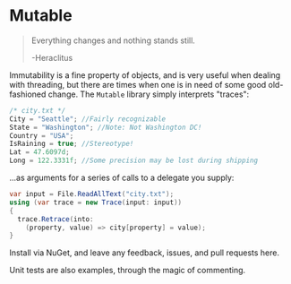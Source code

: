 Mutable
====

> Everything changes and nothing stands still.
>
> -Heraclitus

Immutability is a fine property of objects, and is very useful when dealing with threading, but there are
times when one is in need of some good old-fashioned change. The `Mutable` library simply interprets "traces":

```csharp
/* city.txt */
City = "Seattle"; //Fairly recognizable
State = "Washington"; //Note: Not Washington DC!
Country = "USA"; 
IsRaining = true; //Stereotype!
Lat = 47.6097d;
Long = 122.3331f; //Some precision may be lost during shipping
```

...as arguments for a series of calls to a delegate you supply: 

```csharp
var input = File.ReadAllText("city.txt");
using (var trace = new Trace(input: input))
{
  trace.Retrace(into: 
    (property, value) => city[property] = value);
}
```

Install via NuGet, and leave any feedback, issues, and pull requests here.

Unit tests are also examples, through the magic of commenting.

